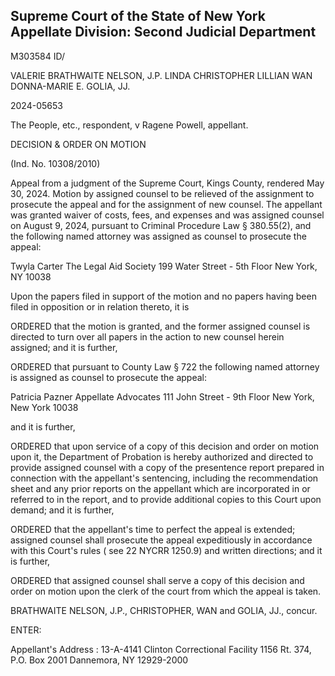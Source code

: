 ## Supreme Court of the State of New York Appellate Division: Second Judicial Department

M303584 ID/

VALERIE BRATHWAITE NELSON, J.P. LINDA CHRISTOPHER LILLIAN WAN DONNA-MARIE E. GOLIA, JJ.

2024-05653

The People, etc., respondent, v Ragene Powell, appellant.

DECISION &amp; ORDER ON MOTION

(Ind. No. 10308/2010)

Appeal from a judgment of the Supreme Court, Kings County, rendered May 30, 2024.  Motion by assigned counsel to be relieved of the assignment to prosecute the appeal and for the assignment of new counsel.  The appellant was granted waiver of costs, fees, and expenses and was assigned counsel on August 9, 2024, pursuant to Criminal Procedure Law § 380.55(2), and the following named attorney was assigned as counsel to prosecute the appeal:

Twyla Carter The Legal Aid Society 199 Water Street - 5th Floor New York, NY 10038

Upon the papers filed in support of the motion and no papers having been filed in opposition or in relation thereto, it is

ORDERED that the motion is granted, and the former assigned counsel is directed to turn over all papers in the action to new counsel herein assigned; and it is further,

ORDERED that pursuant to County Law § 722 the following named attorney is assigned as counsel to prosecute the appeal:

Patricia Pazner Appellate Advocates 111 John Street - 9th Floor New York, New York 10038

and it is further,

ORDERED that upon service of a copy of this decision and order on motion upon it, the Department of Probation is hereby authorized and directed to provide assigned counsel with a copy of the presentence report prepared in connection with the appellant's sentencing, including the recommendation sheet and any prior reports on the appellant which are incorporated in or referred to in the report, and to provide additional copies to this Court upon demand; and it is further,

ORDERED that the appellant's time to perfect the appeal is extended; assigned counsel  shall  prosecute the  appeal expeditiously  in  accordance with  this  Court's  rules  ( see 22 NYCRR 1250.9) and written directions; and it is further,

ORDERED that assigned counsel shall serve a copy of this decision and order on motion upon the clerk of the court from which the appeal is taken.

BRATHWAITE NELSON, J.P., CHRISTOPHER, WAN and GOLIA, JJ., concur.

ENTER:

<!-- image -->

Appellant's Address : 13-A-4141 Clinton Correctional Facility 1156 Rt. 374, P.O. Box 2001 Dannemora, NY 12929-2000